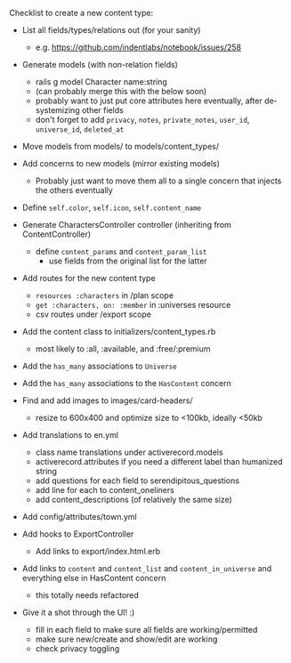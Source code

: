 Checklist to create a new content type:

- List all fields/types/relations out (for your sanity)
  - e.g. https://github.com/indentlabs/notebook/issues/258

- Generate models (with non-relation fields)
  - rails g model Character name:string
  - (can probably merge this with the below soon)
  - probably want to just put core attributes here eventually, after de-systemizing other fields
  - don't forget to add `privacy`, `notes`, `private_notes`, `user_id`, `universe_id`, `deleted_at`

- Move models from models/ to models/content_types/
- Add concerns to new models (mirror existing models)
  - Probably just want to move them all to a single concern that injects the others eventually
- Define `self.color`, `self.icon`, `self.content_name`

- Generate CharactersController controller (inheriting from ContentController)
  - define `content_params` and `content_param_list`
    - use fields from the original list for the latter

- Add routes for the new content type
  - `resources :characters` in /plan scope
  - `get :characters, on: :member` in :universes resource
  - csv routes under /export scope

- Add the content class to initializers/content_types.rb
  - most likely to :all, :available, and :free/:premium

- Add the `has_many` associations to `Universe`
- Add the `has_many` associations to the `HasContent` concern

- Find and add images to images/card-headers/
  - resize to 600x400 and optimize size to <100kb, ideally <50kb

- Add translations to en.yml
  - class name translations under activerecord.models
  - activerecord.attributes if you need a different label than humanized string
  - add questions for each field to serendipitous_questions
  - add line for each to content_oneliners
  - add content_descriptions (of relatively the same size)

- Add config/attributes/town.yml

- Add hooks to ExportController
  - Add links to export/index.html.erb
- Add links to `content` and `content_list` and `content_in_universe` and everything else in HasContent concern
  - this totally needs refactored

- Give it a shot through the UI! :)
  - fill in each field to make sure all fields are working/permitted
  - make sure new/create and show/edit are working
  - check privacy toggling
